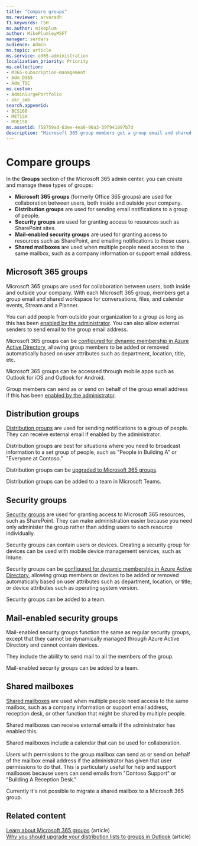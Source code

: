 ```yaml
---
title: "Compare groups"
ms.reviewer: arvaradh
f1.keywords: CSH
ms.author: mikeplum
author: MikePlumleyMSFT
manager: serdars
audience: Admin
ms.topic: article
ms.service: o365-administration
localization_priority: Priority
ms.collection: 
- M365-subscription-management 
- Adm_O365
- Adm_TOC
ms.custom: 
- AdminSurgePortfolio
- okr_smb
search.appverid:
- BCS160
- MET150
- MOE150
ms.assetid: 758759ad-63ee-4ea9-90a3-39f941897b7d
description: "Microsoft 365 group members get a group email and shared workspace for conversations, files, and calendar events, Stream and a Planner."
---
```


# Compare groups

In the **Groups** section of the Microsoft 365 admin center, you can create and manage these types of groups: 

- **Microsoft 365 groups** (formerly Office 365 groups) are used for collaboration between users, both inside and outside your company.
- **Distribution groups** are used for sending email notifications to a group of people.
- **Security groups** are used for granting access to resources such as SharePoint sites.
- **Mail-enabled security groups** are used for granting access to resources such as SharePoint, and emailing notifications to those users.
- **Shared mailboxes** are used when multiple people need access to the same mailbox, such as a company information or support email address.

## Microsoft 365 groups

Microsoft 365 groups are used for collaboration between users, both inside and outside your company. With each Microsoft 365 group, members get a group email and shared workspace for conversations, files, and calendar events, Stream and a Planner.

You can add people from outside your organization to a group as long as this has been [enabled by the administrator](manage-guest-access-in-groups.md). You can also allow external senders to send email to the group email address.

Microsoft 365 groups can be [configured for dynamic membership in Azure Active Directory](/azure/active-directory/users-groups-roles/groups-change-type), allowing group members to be added or removed automatically based on user attributes such as department, location, title, etc.

Microsoft 365 groups can be accessed through mobile apps such as Outlook for iOS and Outlook for Android.

Group members can send as or send on behalf of the group email address if this has been [enabled by the administrator](../../solutions/allow-members-to-send-as-or-send-on-behalf-of-group.md).

## Distribution groups

[Distribution groups](/exchange/recipients-in-exchange-online/manage-distribution-groups/manage-distribution-groups) are used for sending notifications to a group of people. They can receive external email if enabled by the administrator.

Distribution groups are best for situations where you need to broadcast information to a set group of people, such as "People in Building A" or "Everyone at Contoso."

Distribution groups can be [upgraded to Microsoft 365 groups](../manage/upgrade-distribution-lists.md).

Distribution groups can be added to a team in Microsoft Teams.

## Security groups

[Security groups](../email/create-edit-or-delete-a-security-group.md) are used for granting access to Microsoft 365 resources, such as SharePoint. They can make administration easier because you need only administer the group rather than adding users to each resource individually.

Security groups can contain users or devices. Creating a security group for devices can be used with mobile device management services, such as Intune.

Security groups can be [configured for dynamic membership in Azure Active Directory](/azure/active-directory/users-groups-roles/groups-change-type), allowing group members or devices to be added or removed automatically based on user attributes such as department, location, or title; or device attributes such as operating system version.

Security groups can be added to a team.

## Mail-enabled security groups

Mail-enabled security groups function the same as regular security groups, except that they cannot be dynamically managed through Azure Active Directory and cannot contain devices.

They include the ability to send mail to all the members of the group.

Mail-enabled security groups can be added to a team.

## Shared mailboxes

[Shared mailboxes](../email/create-a-shared-mailbox.md) are used when multiple people need access to the same mailbox, such as a company information or support email address, reception desk, or other function that might be shared by multiple people.

Shared mailboxes can receive external emails if the administrator has enabled this.

Shared mailboxes include a calendar that can be used for collaboration.

Users with permissions to the group mailbox can send as or send on behalf of the mailbox email address if the administrator has given that user permissions to do that. This is particularly useful for help and support mailboxes because users can send emails from "Contoso Support" or "Building A Reception Desk."

Currently it's not possible to migrate a shared mailbox to a Microsoft 365 group. 

## Related content

[Learn about Microsoft 365 groups](https://support.microsoft.com/office/b565caa1-5c40-40ef-9915-60fdb2d97fa2) (article)\
[Why you should upgrade your distribution lists to groups in Outlook](https://support.microsoft.com/office/7fb3d880-593b-4909-aafa-950dd50ce188) (article)
